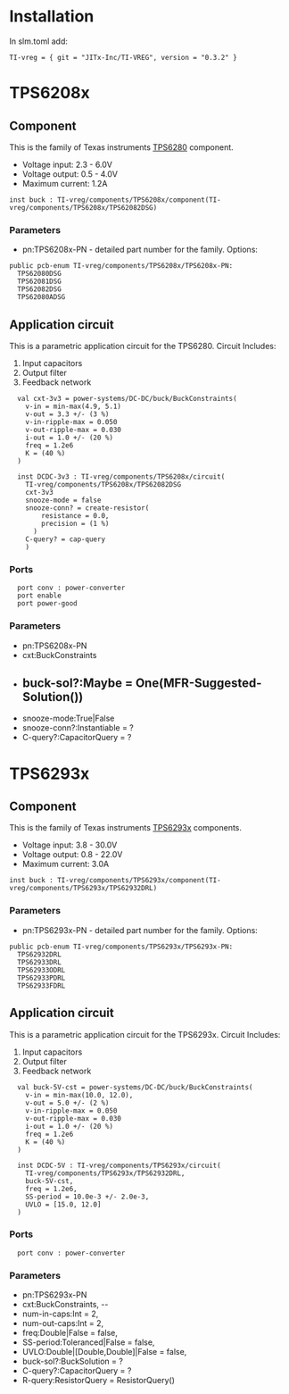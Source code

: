 # Installation

In slm.toml add:
```
TI-vreg = { git = "JITx-Inc/TI-VREG", version = "0.3.2" }
```

# TPS6208x
## Component
This is the family of Texas instruments [TPS6280](https://www.ti.com/lit/ds/symlink/tps62080.pdf) component. 
- Voltage input: 2.3 - 6.0V
- Voltage output: 0.5 - 4.0V
- Maximum current: 1.2A
```
inst buck : TI-vreg/components/TPS6208x/component(TI-vreg/components/TPS6208x/TPS62082DSG)
```
### Parameters
- pn:TPS6208x-PN - detailed part number for the family. Options:
```
public pcb-enum TI-vreg/components/TPS6208x/TPS6208x-PN:
  TPS62080DSG
  TPS62081DSG
  TPS62082DSG
  TPS62080ADSG
```

## Application circuit
This is a parametric application circuit for the TPS6280. 
Circuit Includes:
1.  Input capacitors
2.  Output filter
3.  Feedback network
```
  val cxt-3v3 = power-systems/DC-DC/buck/BuckConstraints(
    v-in = min-max(4.9, 5.1)
    v-out = 3.3 +/- (3 %)
    v-in-ripple-max = 0.050
    v-out-ripple-max = 0.030
    i-out = 1.0 +/- (20 %)
    freq = 1.2e6
    K = (40 %)
  )

  inst DCDC-3v3 : TI-vreg/components/TPS6208x/circuit(
    TI-vreg/components/TPS6208x/TPS62082DSG
    cxt-3v3
    snooze-mode = false
    snooze-conn? = create-resistor(
        resistance = 0.0,
        precision = (1 %)
      )
    C-query? = cap-query
    )
```
### Ports
```
  port conv : power-converter
  port enable
  port power-good
```
### Parameters
- pn:TPS6208x-PN
- cxt:BuckConstraints
- buck-sol?:Maybe<BuckSolution> = One(MFR-Suggested-Solution())
  --
- snooze-mode:True|False
- snooze-conn?:Instantiable = ?
- C-query?:CapacitorQuery = ?

# TPS6293x
## Component
This is the family of Texas instruments [TPS6293x](https://www.ti.com/lit/ds/symlink/tps62932.pdf) components.
- Voltage input: 3.8 - 30.0V
- Voltage output: 0.8 - 22.0V
- Maximum current: 3.0A
```
inst buck : TI-vreg/components/TPS6293x/component(TI-vreg/components/TPS6293x/TPS62932DRL)
```
### Parameters
- pn:TPS6293x-PN - detailed part number for the family. Options:
```
public pcb-enum TI-vreg/components/TPS6293x/TPS6293x-PN:
  TPS62932DRL
  TPS62933DRL
  TPS62933ODRL
  TPS62933PDRL
  TPS62933FDRL
```

## Application circuit
This is a parametric application circuit for the TPS6293x. 
Circuit Includes:
1.  Input capacitors
2.  Output filter
3.  Feedback network
```
  val buck-5V-cst = power-systems/DC-DC/buck/BuckConstraints(
    v-in = min-max(10.0, 12.0),
    v-out = 5.0 +/- (2 %)
    v-in-ripple-max = 0.050
    v-out-ripple-max = 0.030
    i-out = 1.0 +/- (20 %)
    freq = 1.2e6
    K = (40 %)
  )

  inst DCDC-5V : TI-vreg/components/TPS6293x/circuit(
    TI-vreg/components/TPS6293x/TPS62932DRL,
    buck-5V-cst,
    freq = 1.2e6,
    SS-period = 10.0e-3 +/- 2.0e-3,
    UVLO = [15.0, 12.0]
  )
```
### Ports
```
  port conv : power-converter
```
### Parameters
- pn:TPS6293x-PN
- cxt:BuckConstraints,
--
- num-in-caps:Int = 2,
- num-out-caps:Int = 2,
- freq:Double|False = false,
- SS-period:Toleranced|False = false,
- UVLO:Double|[Double,Double]|False = false,
- buck-sol?:BuckSolution = ?
- C-query?:CapacitorQuery = ?
- R-query:ResistorQuery = ResistorQuery()

